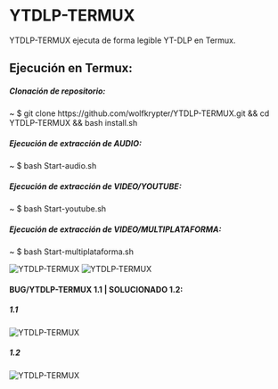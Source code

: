# YTDLP-TERMUX
YTDLP-TERMUX ejecuta de forma
legible YT-DLP en Termux.

<h2>Ejecución en Termux:</h2>
<h5>Clonación de repositorio:</h5>
<p>~ $ git clone https://github.com/wolfkrypter/YTDLP-TERMUX.git && cd YTDLP-TERMUX && bash install.sh</p>
<h5>Ejecución de extracción de AUDIO:</h5>
<p>~ $ bash Start-audio.sh</p>

<h5>Ejecución de extracción de VIDEO/YOUTUBE:</h5>
<p>~ $ bash Start-youtube.sh</p>
<h5>Ejecución de extracción de VIDEO/MULTIPLATAFORMA:</h5>
<p>~ $ bash Start-multiplataforma.sh</p>
<img src="https://i.imgur.com/cyFlKjI.jpeg" alt="YTDLP-TERMUX">

<img src="https://i.imgur.com/YSKR6TP.jpeg" alt="YTDLP-TERMUX">
</br><h4>BUG/YTDLP-TERMUX 1.1 | SOLUCIONADO 1.2:</h4>
<h5>1.1</h5>
<img src="https://i.imgur.com/gWkypps.jpeg" alt="YTDLP-TERMUX">
<h5>1.2</h5>
<img src="https://i.imgur.com/S4D3XtP.jpeg"alt="YTDLP-TERMUX">


